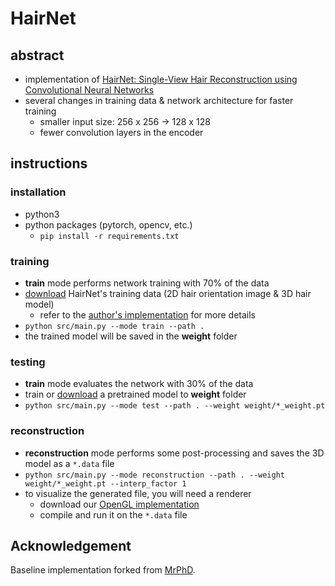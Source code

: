 # HairNet

## abstract

- implementation of [HairNet: Single-View Hair Reconstruction using Convolutional Neural Networks](https://arxiv.org/abs/1806.07467)
- several changes in training data & network architecture for faster training
  - smaller input size: 256 x 256 -> 128 x 128
  - fewer convolution layers in the encoder

## instructions

### installation

- python3
- python packages (pytorch, opencv, etc.)
  - `pip install -r requirements.txt`

### training

- **train** mode performs network training with 70% of the data
- [download](https://bit.ly/32l59ZD) HairNet's training data (2D hair orientation image & 3D hair model)
  - refer to the [author's implementation](https://github.com/papagina/HairNet_DataSetGeneration) for more details
- `python src/main.py --mode train --path .`
- the trained model will be saved in the **weight** folder

### testing

- **train** mode evaluates the network with 30% of the data
- train or [download](https://bit.ly/34I4QLx) a pretrained model to **weight** folder
- `python src/main.py --mode test --path . --weight weight/*_weight.pt`

### reconstruction

- **reconstruction** mode performs some post-processing and saves the 3D model as a `*.data` file
- `python src/main.py --mode reconstruction --path . --weight weight/*_weight.pt --interp_factor 1`
- to visualize the generated file, you will need a renderer
  - download our [OpenGL implementation](https://github.com/givenone/hair-renderer)
  - compile and run it on the `*.data` file

## Acknowledgement
Baseline implementation forked from [MrPhD](https://github.com/MrPhD).


